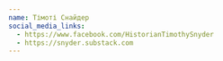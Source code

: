 ```yaml
---
name: Тімоті Снайдер
social_media_links:
  - https://www.facebook.com/HistorianTimothySnyder
  - https://snyder.substack.com
---
```

